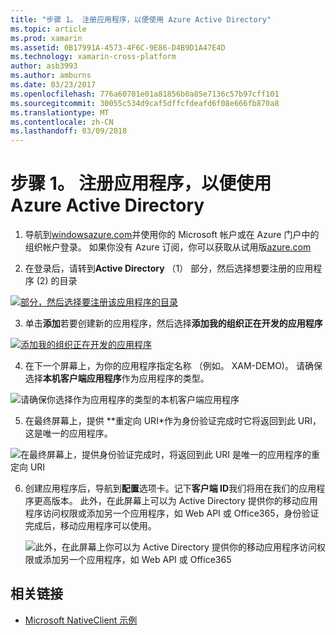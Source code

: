 ```yaml
---
title: "步骤 1。 注册应用程序，以便使用 Azure Active Directory"
ms.topic: article
ms.prod: xamarin
ms.assetid: 0B17991A-4573-4F6C-9E86-D4B9D1A47E4D
ms.technology: xamarin-cross-platform
author: asb3993
ms.author: amburns
ms.date: 03/23/2017
ms.openlocfilehash: 776a60701e01a81856b0a85e7136c57b97cff101
ms.sourcegitcommit: 30055c534d9caf5dffcfdeafd6f08e666fb870a8
ms.translationtype: MT
ms.contentlocale: zh-CN
ms.lasthandoff: 03/09/2018
---
```

# <a name="step-1-register-an-app-to-use-azure-active-directory"></a>步骤 1。 注册应用程序，以便使用 Azure Active Directory

1. 导航到[windowsazure.com](https://manage.windowsazure.com)并使用你的 Microsoft 帐户或在 Azure 门户中的组织帐户登录。 如果你没有 Azure 订阅，你可以获取从试用版[azure.com](http://www.azure.com)

2. 在登录后，请转到**Active Directory** （1） 部分，然后选择想要注册的应用程序 (2) 的目录

  [ ![](register-images/01.-active-directory-in-azure-portal-sml.jpg "部分，然后选择要注册该应用程序的目录")](register-images/01.-active-directory-in-azure-portal.jpg#lightbox)

3. 单击**添加**若要创建新的应用程序，然后选择**添加我的组织正在开发的应用程序**

  [ ![](register-images/02.-add-new-application-sml.jpg "添加我的组织正在开发的应用程序")](register-images/02.-add-new-application.jpg#lightbox)

4. 在下一个屏幕上，为你的应用程序指定名称 （例如。 XAM-DEMO)。
  请确保选择**本机客户端应用程序**作为应用程序的类型。

  ![](register-images/03.-app-name.jpg "请确保你选择作为应用程序的类型的本机客户端应用程序")

5. 在最终屏幕上，提供 **重定向 URI*作为身份验证完成时它将返回到此 URI，这是唯一的应用程序。

  ![](register-images/04.-app-redirect.jpg "在最终屏幕上，提供身份验证完成时，将返回到此 URI 是唯一的应用程序的重定向 URI")

6. 创建应用程序后，导航到**配置**选项卡。记下**客户端 ID**我们将用在我们的应用程序更高版本。 此外，在此屏幕上可以为 Active Directory 提供你的移动应用程序访问权限或添加另一个应用程序，如 Web API 或 Office365，身份验证完成后，移动应用程序可以使用。

    ![](register-images/05.-configure.jpg "此外，在此屏幕上你可以为 Active Directory 提供你的移动应用程序访问权限或添加另一个应用程序，如 Web API 或 Office365")



## <a name="related-links"></a>相关链接

- [Microsoft NativeClient 示例](https://github.com/AzureADSamples/NativeClient-MultiTarget-DotNet)
